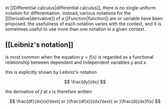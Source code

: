 in [[Differential calculus|differential calculus]], there is no single uniform notation for differentiation. instead, various notations for the [[Derivative|derivative]] of a [[Function|function]] are or variable have been proposed. the usefulness of each notation varies with the context, and it is sometimes useful to use more than one notation in a given context.

## [[Leibniz's notation]]

is most common when the equation $y=f(x)$ is regarded as a functional relationship between dependent and independent variables $y$ and $x$. 

this is explicitly shown by Leibniz's notation

$$
\frac{dy}{dx}
$$

the derivative of $f$ at $x$ is therefore written

$$
\frac{df}{dx}(x)\text{ or }\frac{df(x)}{dx}\text{ or }\frac{d}{dx}f(x)
$$


